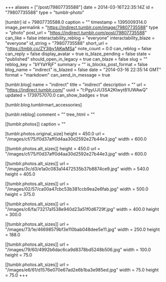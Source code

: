 +++
aliases = ["/post/79807735588"]
date = 2014-03-16T22:35:14Z
id = "79807735588"
type = "tumblr-photo"

[tumblr]
id = 79807735588.0
caption = ""
timestamp = 1395009314.0
image_permalink = "https://indirect.tumblr.com/image/79807735588"
type = "photo"
post_url = "https://indirect.tumblr.com/post/79807735588"
can_like = false
interactability_reblog = "everyone"
interactability_blaze = "everyone"
id_string = "79807735588"
short_url = "https://tmblr.co/ZY3jby1AKwMSa"
note_count = 0.0
can_reblog = false
can_reply = false
display_avatar = true
is_blaze_pending = false
state = "published"
should_open_in_legacy = true
can_blaze = false
slug = ""
reblog_key = "bYYaYRjF"
summary = ""
is_blocks_post_format = false
blog_name = "indirect"
is_blazed = false
date = "2014-03-16 22:35:14 GMT"
format = "markdown"
can_send_in_message = true

[tumblr.blog]
name = "indirect"
title = "indirect"
description = ""
url = "https://indirect.tumblr.com/"
uuid = "t:PgyUJU3SA2Klwyt81UWAwQ"
updated = 1739757070.0
can_show_badges = true

[tumblr.blog.tumblrmart_accessories]

[tumblr.reblog]
comment = ""
tree_html = ""

[[tumblr.photos]]
caption = ""

[tumblr.photos.original_size]
height = 450.0
url = "/images/cf/75/f0d37aff0d4aa30d2592e27b44e3.jpg"
width = 600.0

[[tumblr.photos.alt_sizes]]
height = 450.0
url = "/images/cf/75/f0d37aff0d4aa30d2592e27b44e3.jpg"
width = 600.0

[[tumblr.photos.alt_sizes]]
url = "/images/3c/d3/e1a0c083a14472535b37b8874ce9.jpg"
width = 540.0
height = 405.0

[[tumblr.photos.alt_sizes]]
url = "/images/02/57/ca00a47cbc53b381ccb9ea2e6fab.jpg"
width = 500.0
height = 375.0

[[tumblr.photos.alt_sizes]]
url = "/images/c6/fa/73217a1538e940d23a51f0d6729f.jpg"
width = 400.0
height = 300.0

[[tumblr.photos.alt_sizes]]
url = "/images/73/1e/46698579bf3e110bab048dee5e11.jpg"
width = 250.0
height = 188.0

[[tumblr.photos.alt_sizes]]
url = "/images/79/60/4992b6dac6ca9d8378bd5248b506.jpg"
width = 100.0
height = 75.0

[[tumblr.photos.alt_sizes]]
url = "/images/e6/61/d1576e070e67ad2e6b1ba3e985ed.jpg"
width = 75.0
height = 75.0
+++
